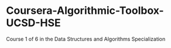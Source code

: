 # Coursera-Algorithmic-Toolbox-UCSD-HSE
Course 1 of 6 in the Data Structures and Algorithms Specialization
